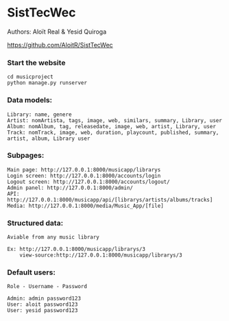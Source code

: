 # SistTecWec

Authors: Aloït Real & Yesid Quiroga

https://github.com/AloitR/SistTecWec

### Start the website
```
cd musicproject
python manage.py runserver
```
### Data models:
```
Library: name, genere
Artist: nomArtista, tags, image, web, similars, summary, Library, user
Album: nomAlbum, tag, releasedate, image, web, artist, Library, user
Track: nomTrack, image, web, duration, playcount, published, summary, artist, album, Library user
```
### Subpages:
```
Main page: http://127.0.0.1:8000/musicapp/librarys
Login screen: http://127.0.0.1:8000/accounts/login
Logout screen: http://127.0.0.1:8000/accounts/logout/
Admin panel: http://127.0.0.1:8000/admin/
API: http://127.0.0.1:8000/musicapp/api/[librarys/artists/albums/tracks]
Media: http://127.0.0.1:8000/media/Music_App/[file]
```
### Structured data:
```
Aviable from any music library

Ex: http://127.0.0.1:8000/musicapp/librarys/3
    view-source:http://127.0.0.1:8000/musicapp/librarys/3
``` 
### Default users:
```
Role - Username - Password

Admin: admin password123
User: aloit password123
User: yesid password123
```
